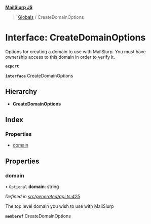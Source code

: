 **[MailSlurp JS](../README.md)**

> [Globals](../README.md) / CreateDomainOptions

# Interface: CreateDomainOptions

Options for creating a domain to use with MailSlurp. You must have ownership access to this domain in order to verify it.

**`export`** 

**`interface`** CreateDomainOptions

## Hierarchy

* **CreateDomainOptions**

## Index

### Properties

* [domain](createdomainoptions.md#domain)

## Properties

### domain

• `Optional` **domain**: string

*Defined in [src/generated/api.ts:425](https://github.com/mailslurp/mailslurp-client/blob/717d89d/src/generated/api.ts#L425)*

The top level domain you wish to use with MailSlurp

**`memberof`** CreateDomainOptions
